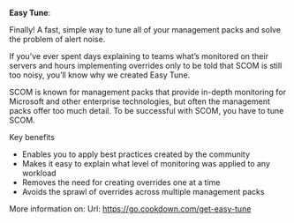 ﻿**Easy Tune**:

Finally! A fast, simple way to tune all of your management packs and solve the problem of alert noise.

If you’ve ever spent days explaining to teams what’s monitored on their servers and hours implementing overrides only to be told that SCOM is still too noisy, you’ll know why we created Easy Tune.

SCOM is known for management packs that provide in-depth monitoring for Microsoft and other enterprise technologies, but often the management packs offer too much detail. To be successful with SCOM, you have to tune SCOM.

Key benefits
- Enables you to apply best practices created by the community
- Makes it easy to explain what level of monitoring was applied to any workload
- Removes the need for creating overrides one at a time
- Avoids the sprawl of overrides across multiple management packs

More information on:
Url: https://go.cookdown.com/get-easy-tune
